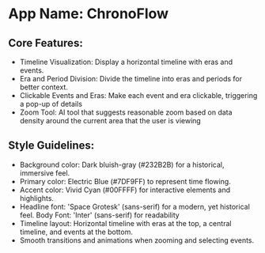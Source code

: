 # **App Name**: ChronoFlow

## Core Features:

- Timeline Visualization: Display a horizontal timeline with eras and events.
- Era and Period Division: Divide the timeline into eras and periods for better context.
- Clickable Events and Eras: Make each event and era clickable, triggering a pop-up of details
- Zoom Tool: AI tool that suggests reasonable zoom based on data density around the current area that the user is viewing

## Style Guidelines:

- Background color: Dark bluish-gray (#232B2B) for a historical, immersive feel.
- Primary color: Electric Blue (#7DF9FF) to represent time flowing.
- Accent color: Vivid Cyan (#00FFFF) for interactive elements and highlights.
- Headline font: 'Space Grotesk' (sans-serif) for a modern, yet historical feel. Body Font: 'Inter' (sans-serif) for readability
- Timeline layout: Horizontal timeline with eras at the top, a central timeline, and events at the bottom.
- Smooth transitions and animations when zooming and selecting events.